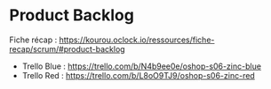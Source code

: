# Product Backlog

Fiche récap : https://kourou.oclock.io/ressources/fiche-recap/scrum/#product-backlog

- Trello Blue : https://trello.com/b/N4b9ee0e/oshop-s06-zinc-blue
- Trello Red : https://trello.com/b/L8oO9TJ9/oshop-s06-zinc-red
